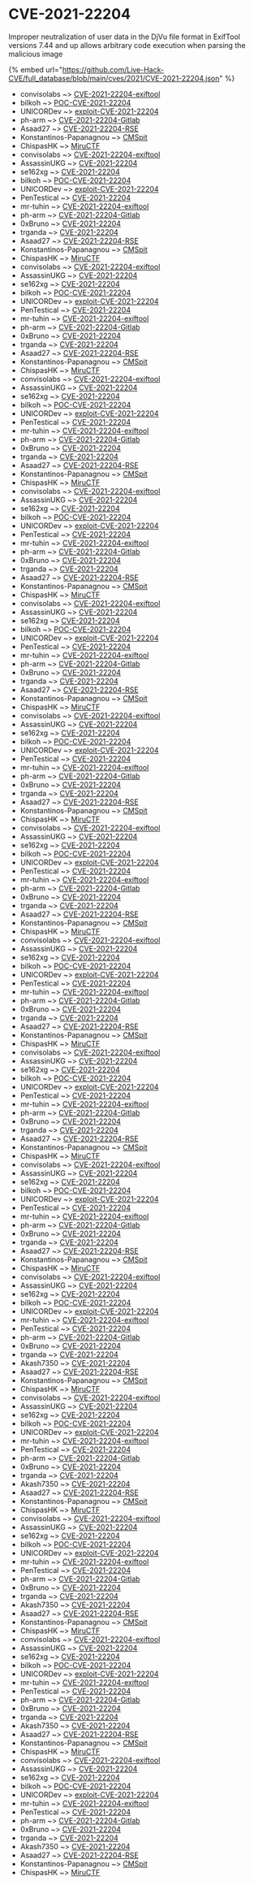 # CVE-2021-22204

Improper neutralization of user data in the DjVu file format in ExifTool versions 7.44 and up allows arbitrary code execution when parsing the malicious image

{% embed url="https://github.com/Live-Hack-CVE/full_database/blob/main/cves/2021/CVE-2021-22204.json" %}


* convisolabs ~> [CVE-2021-22204-exiftool](https://www.alice-snow.ru/2021/database/cve-2021-22204/cve-2021-22204-exiftool-convisolabs)
* bilkoh ~> [POC-CVE-2021-22204](https://www.alice-snow.ru/2021/database/cve-2021-22204/poc-cve-2021-22204-bilkoh)
* UNICORDev ~> [exploit-CVE-2021-22204](https://www.alice-snow.ru/2021/database/cve-2021-22204/exploit-cve-2021-22204-unicordev)
* ph-arm ~> [CVE-2021-22204-Gitlab](https://www.alice-snow.ru/2021/database/cve-2021-22204/cve-2021-22204-gitlab-ph-arm)
* Asaad27 ~> [CVE-2021-22204-RSE](https://www.alice-snow.ru/2021/database/cve-2021-22204/cve-2021-22204-rse-asaad27)
* Konstantinos-Papanagnou ~> [CMSpit](https://www.alice-snow.ru/2021/database/cve-2021-22204/cmspit-konstantinos-papanagnou)
* ChispasHK ~> [MiruCTF](https://www.alice-snow.ru/2021/database/cve-2021-22204/miructf-chispashk)
* convisolabs ~> [CVE-2021-22204-exiftool](https://www.alice-snow.ru/2021/database/cve-2021-22204/cve-2021-22204-exiftool-convisolabs)
* AssassinUKG ~> [CVE-2021-22204](https://www.alice-snow.ru/2021/database/cve-2021-22204/cve-2021-22204-assassinukg)
* se162xg ~> [CVE-2021-22204](https://www.alice-snow.ru/2021/database/cve-2021-22204/cve-2021-22204-se162xg)
* bilkoh ~> [POC-CVE-2021-22204](https://www.alice-snow.ru/2021/database/cve-2021-22204/poc-cve-2021-22204-bilkoh)
* UNICORDev ~> [exploit-CVE-2021-22204](https://www.alice-snow.ru/2021/database/cve-2021-22204/exploit-cve-2021-22204-unicordev)
* PenTestical ~> [CVE-2021-22204](https://www.alice-snow.ru/2021/database/cve-2021-22204/cve-2021-22204-pentestical)
* mr-tuhin ~> [CVE-2021-22204-exiftool](https://www.alice-snow.ru/2021/database/cve-2021-22204/cve-2021-22204-exiftool-mr-tuhin)
* ph-arm ~> [CVE-2021-22204-Gitlab](https://www.alice-snow.ru/2021/database/cve-2021-22204/cve-2021-22204-gitlab-ph-arm)
* 0xBruno ~> [CVE-2021-22204](https://www.alice-snow.ru/2021/database/cve-2021-22204/cve-2021-22204-0xbruno)
* trganda ~> [CVE-2021-22204](https://www.alice-snow.ru/2021/database/cve-2021-22204/cve-2021-22204-trganda)
* Asaad27 ~> [CVE-2021-22204-RSE](https://www.alice-snow.ru/2021/database/cve-2021-22204/cve-2021-22204-rse-asaad27)
* Konstantinos-Papanagnou ~> [CMSpit](https://www.alice-snow.ru/2021/database/cve-2021-22204/cmspit-konstantinos-papanagnou)
* ChispasHK ~> [MiruCTF](https://www.alice-snow.ru/2021/database/cve-2021-22204/miructf-chispashk)
* convisolabs ~> [CVE-2021-22204-exiftool](https://www.alice-snow.ru/2021/database/cve-2021-22204/cve-2021-22204-exiftool-convisolabs)
* AssassinUKG ~> [CVE-2021-22204](https://www.alice-snow.ru/2021/database/cve-2021-22204/cve-2021-22204-assassinukg)
* se162xg ~> [CVE-2021-22204](https://www.alice-snow.ru/2021/database/cve-2021-22204/cve-2021-22204-se162xg)
* bilkoh ~> [POC-CVE-2021-22204](https://www.alice-snow.ru/2021/database/cve-2021-22204/poc-cve-2021-22204-bilkoh)
* UNICORDev ~> [exploit-CVE-2021-22204](https://www.alice-snow.ru/2021/database/cve-2021-22204/exploit-cve-2021-22204-unicordev)
* PenTestical ~> [CVE-2021-22204](https://www.alice-snow.ru/2021/database/cve-2021-22204/cve-2021-22204-pentestical)
* mr-tuhin ~> [CVE-2021-22204-exiftool](https://www.alice-snow.ru/2021/database/cve-2021-22204/cve-2021-22204-exiftool-mr-tuhin)
* ph-arm ~> [CVE-2021-22204-Gitlab](https://www.alice-snow.ru/2021/database/cve-2021-22204/cve-2021-22204-gitlab-ph-arm)
* 0xBruno ~> [CVE-2021-22204](https://www.alice-snow.ru/2021/database/cve-2021-22204/cve-2021-22204-0xbruno)
* trganda ~> [CVE-2021-22204](https://www.alice-snow.ru/2021/database/cve-2021-22204/cve-2021-22204-trganda)
* Asaad27 ~> [CVE-2021-22204-RSE](https://www.alice-snow.ru/2021/database/cve-2021-22204/cve-2021-22204-rse-asaad27)
* Konstantinos-Papanagnou ~> [CMSpit](https://www.alice-snow.ru/2021/database/cve-2021-22204/cmspit-konstantinos-papanagnou)
* ChispasHK ~> [MiruCTF](https://www.alice-snow.ru/2021/database/cve-2021-22204/miructf-chispashk)
* convisolabs ~> [CVE-2021-22204-exiftool](https://www.alice-snow.ru/2021/database/cve-2021-22204/cve-2021-22204-exiftool-convisolabs)
* AssassinUKG ~> [CVE-2021-22204](https://www.alice-snow.ru/2021/database/cve-2021-22204/cve-2021-22204-assassinukg)
* se162xg ~> [CVE-2021-22204](https://www.alice-snow.ru/2021/database/cve-2021-22204/cve-2021-22204-se162xg)
* bilkoh ~> [POC-CVE-2021-22204](https://www.alice-snow.ru/2021/database/cve-2021-22204/poc-cve-2021-22204-bilkoh)
* UNICORDev ~> [exploit-CVE-2021-22204](https://www.alice-snow.ru/2021/database/cve-2021-22204/exploit-cve-2021-22204-unicordev)
* PenTestical ~> [CVE-2021-22204](https://www.alice-snow.ru/2021/database/cve-2021-22204/cve-2021-22204-pentestical)
* mr-tuhin ~> [CVE-2021-22204-exiftool](https://www.alice-snow.ru/2021/database/cve-2021-22204/cve-2021-22204-exiftool-mr-tuhin)
* ph-arm ~> [CVE-2021-22204-Gitlab](https://www.alice-snow.ru/2021/database/cve-2021-22204/cve-2021-22204-gitlab-ph-arm)
* 0xBruno ~> [CVE-2021-22204](https://www.alice-snow.ru/2021/database/cve-2021-22204/cve-2021-22204-0xbruno)
* trganda ~> [CVE-2021-22204](https://www.alice-snow.ru/2021/database/cve-2021-22204/cve-2021-22204-trganda)
* Asaad27 ~> [CVE-2021-22204-RSE](https://www.alice-snow.ru/2021/database/cve-2021-22204/cve-2021-22204-rse-asaad27)
* Konstantinos-Papanagnou ~> [CMSpit](https://www.alice-snow.ru/2021/database/cve-2021-22204/cmspit-konstantinos-papanagnou)
* ChispasHK ~> [MiruCTF](https://www.alice-snow.ru/2021/database/cve-2021-22204/miructf-chispashk)
* convisolabs ~> [CVE-2021-22204-exiftool](https://www.alice-snow.ru/2021/database/cve-2021-22204/cve-2021-22204-exiftool-convisolabs)
* AssassinUKG ~> [CVE-2021-22204](https://www.alice-snow.ru/2021/database/cve-2021-22204/cve-2021-22204-assassinukg)
* se162xg ~> [CVE-2021-22204](https://www.alice-snow.ru/2021/database/cve-2021-22204/cve-2021-22204-se162xg)
* bilkoh ~> [POC-CVE-2021-22204](https://www.alice-snow.ru/2021/database/cve-2021-22204/poc-cve-2021-22204-bilkoh)
* UNICORDev ~> [exploit-CVE-2021-22204](https://www.alice-snow.ru/2021/database/cve-2021-22204/exploit-cve-2021-22204-unicordev)
* PenTestical ~> [CVE-2021-22204](https://www.alice-snow.ru/2021/database/cve-2021-22204/cve-2021-22204-pentestical)
* mr-tuhin ~> [CVE-2021-22204-exiftool](https://www.alice-snow.ru/2021/database/cve-2021-22204/cve-2021-22204-exiftool-mr-tuhin)
* ph-arm ~> [CVE-2021-22204-Gitlab](https://www.alice-snow.ru/2021/database/cve-2021-22204/cve-2021-22204-gitlab-ph-arm)
* 0xBruno ~> [CVE-2021-22204](https://www.alice-snow.ru/2021/database/cve-2021-22204/cve-2021-22204-0xbruno)
* trganda ~> [CVE-2021-22204](https://www.alice-snow.ru/2021/database/cve-2021-22204/cve-2021-22204-trganda)
* Asaad27 ~> [CVE-2021-22204-RSE](https://www.alice-snow.ru/2021/database/cve-2021-22204/cve-2021-22204-rse-asaad27)
* Konstantinos-Papanagnou ~> [CMSpit](https://www.alice-snow.ru/2021/database/cve-2021-22204/cmspit-konstantinos-papanagnou)
* ChispasHK ~> [MiruCTF](https://www.alice-snow.ru/2021/database/cve-2021-22204/miructf-chispashk)
* convisolabs ~> [CVE-2021-22204-exiftool](https://www.alice-snow.ru/2021/database/cve-2021-22204/cve-2021-22204-exiftool-convisolabs)
* AssassinUKG ~> [CVE-2021-22204](https://www.alice-snow.ru/2021/database/cve-2021-22204/cve-2021-22204-assassinukg)
* se162xg ~> [CVE-2021-22204](https://www.alice-snow.ru/2021/database/cve-2021-22204/cve-2021-22204-se162xg)
* bilkoh ~> [POC-CVE-2021-22204](https://www.alice-snow.ru/2021/database/cve-2021-22204/poc-cve-2021-22204-bilkoh)
* UNICORDev ~> [exploit-CVE-2021-22204](https://www.alice-snow.ru/2021/database/cve-2021-22204/exploit-cve-2021-22204-unicordev)
* PenTestical ~> [CVE-2021-22204](https://www.alice-snow.ru/2021/database/cve-2021-22204/cve-2021-22204-pentestical)
* mr-tuhin ~> [CVE-2021-22204-exiftool](https://www.alice-snow.ru/2021/database/cve-2021-22204/cve-2021-22204-exiftool-mr-tuhin)
* ph-arm ~> [CVE-2021-22204-Gitlab](https://www.alice-snow.ru/2021/database/cve-2021-22204/cve-2021-22204-gitlab-ph-arm)
* 0xBruno ~> [CVE-2021-22204](https://www.alice-snow.ru/2021/database/cve-2021-22204/cve-2021-22204-0xbruno)
* trganda ~> [CVE-2021-22204](https://www.alice-snow.ru/2021/database/cve-2021-22204/cve-2021-22204-trganda)
* Asaad27 ~> [CVE-2021-22204-RSE](https://www.alice-snow.ru/2021/database/cve-2021-22204/cve-2021-22204-rse-asaad27)
* Konstantinos-Papanagnou ~> [CMSpit](https://www.alice-snow.ru/2021/database/cve-2021-22204/cmspit-konstantinos-papanagnou)
* ChispasHK ~> [MiruCTF](https://www.alice-snow.ru/2021/database/cve-2021-22204/miructf-chispashk)
* convisolabs ~> [CVE-2021-22204-exiftool](https://www.alice-snow.ru/2021/database/cve-2021-22204/cve-2021-22204-exiftool-convisolabs)
* AssassinUKG ~> [CVE-2021-22204](https://www.alice-snow.ru/2021/database/cve-2021-22204/cve-2021-22204-assassinukg)
* se162xg ~> [CVE-2021-22204](https://www.alice-snow.ru/2021/database/cve-2021-22204/cve-2021-22204-se162xg)
* bilkoh ~> [POC-CVE-2021-22204](https://www.alice-snow.ru/2021/database/cve-2021-22204/poc-cve-2021-22204-bilkoh)
* UNICORDev ~> [exploit-CVE-2021-22204](https://www.alice-snow.ru/2021/database/cve-2021-22204/exploit-cve-2021-22204-unicordev)
* PenTestical ~> [CVE-2021-22204](https://www.alice-snow.ru/2021/database/cve-2021-22204/cve-2021-22204-pentestical)
* mr-tuhin ~> [CVE-2021-22204-exiftool](https://www.alice-snow.ru/2021/database/cve-2021-22204/cve-2021-22204-exiftool-mr-tuhin)
* ph-arm ~> [CVE-2021-22204-Gitlab](https://www.alice-snow.ru/2021/database/cve-2021-22204/cve-2021-22204-gitlab-ph-arm)
* 0xBruno ~> [CVE-2021-22204](https://www.alice-snow.ru/2021/database/cve-2021-22204/cve-2021-22204-0xbruno)
* trganda ~> [CVE-2021-22204](https://www.alice-snow.ru/2021/database/cve-2021-22204/cve-2021-22204-trganda)
* Asaad27 ~> [CVE-2021-22204-RSE](https://www.alice-snow.ru/2021/database/cve-2021-22204/cve-2021-22204-rse-asaad27)
* Konstantinos-Papanagnou ~> [CMSpit](https://www.alice-snow.ru/2021/database/cve-2021-22204/cmspit-konstantinos-papanagnou)
* ChispasHK ~> [MiruCTF](https://www.alice-snow.ru/2021/database/cve-2021-22204/miructf-chispashk)
* convisolabs ~> [CVE-2021-22204-exiftool](https://www.alice-snow.ru/2021/database/cve-2021-22204/cve-2021-22204-exiftool-convisolabs)
* AssassinUKG ~> [CVE-2021-22204](https://www.alice-snow.ru/2021/database/cve-2021-22204/cve-2021-22204-assassinukg)
* se162xg ~> [CVE-2021-22204](https://www.alice-snow.ru/2021/database/cve-2021-22204/cve-2021-22204-se162xg)
* bilkoh ~> [POC-CVE-2021-22204](https://www.alice-snow.ru/2021/database/cve-2021-22204/poc-cve-2021-22204-bilkoh)
* UNICORDev ~> [exploit-CVE-2021-22204](https://www.alice-snow.ru/2021/database/cve-2021-22204/exploit-cve-2021-22204-unicordev)
* PenTestical ~> [CVE-2021-22204](https://www.alice-snow.ru/2021/database/cve-2021-22204/cve-2021-22204-pentestical)
* mr-tuhin ~> [CVE-2021-22204-exiftool](https://www.alice-snow.ru/2021/database/cve-2021-22204/cve-2021-22204-exiftool-mr-tuhin)
* ph-arm ~> [CVE-2021-22204-Gitlab](https://www.alice-snow.ru/2021/database/cve-2021-22204/cve-2021-22204-gitlab-ph-arm)
* 0xBruno ~> [CVE-2021-22204](https://www.alice-snow.ru/2021/database/cve-2021-22204/cve-2021-22204-0xbruno)
* trganda ~> [CVE-2021-22204](https://www.alice-snow.ru/2021/database/cve-2021-22204/cve-2021-22204-trganda)
* Asaad27 ~> [CVE-2021-22204-RSE](https://www.alice-snow.ru/2021/database/cve-2021-22204/cve-2021-22204-rse-asaad27)
* Konstantinos-Papanagnou ~> [CMSpit](https://www.alice-snow.ru/2021/database/cve-2021-22204/cmspit-konstantinos-papanagnou)
* ChispasHK ~> [MiruCTF](https://www.alice-snow.ru/2021/database/cve-2021-22204/miructf-chispashk)
* convisolabs ~> [CVE-2021-22204-exiftool](https://www.alice-snow.ru/2021/database/cve-2021-22204/cve-2021-22204-exiftool-convisolabs)
* AssassinUKG ~> [CVE-2021-22204](https://www.alice-snow.ru/2021/database/cve-2021-22204/cve-2021-22204-assassinukg)
* se162xg ~> [CVE-2021-22204](https://www.alice-snow.ru/2021/database/cve-2021-22204/cve-2021-22204-se162xg)
* bilkoh ~> [POC-CVE-2021-22204](https://www.alice-snow.ru/2021/database/cve-2021-22204/poc-cve-2021-22204-bilkoh)
* UNICORDev ~> [exploit-CVE-2021-22204](https://www.alice-snow.ru/2021/database/cve-2021-22204/exploit-cve-2021-22204-unicordev)
* PenTestical ~> [CVE-2021-22204](https://www.alice-snow.ru/2021/database/cve-2021-22204/cve-2021-22204-pentestical)
* mr-tuhin ~> [CVE-2021-22204-exiftool](https://www.alice-snow.ru/2021/database/cve-2021-22204/cve-2021-22204-exiftool-mr-tuhin)
* ph-arm ~> [CVE-2021-22204-Gitlab](https://www.alice-snow.ru/2021/database/cve-2021-22204/cve-2021-22204-gitlab-ph-arm)
* 0xBruno ~> [CVE-2021-22204](https://www.alice-snow.ru/2021/database/cve-2021-22204/cve-2021-22204-0xbruno)
* trganda ~> [CVE-2021-22204](https://www.alice-snow.ru/2021/database/cve-2021-22204/cve-2021-22204-trganda)
* Asaad27 ~> [CVE-2021-22204-RSE](https://www.alice-snow.ru/2021/database/cve-2021-22204/cve-2021-22204-rse-asaad27)
* Konstantinos-Papanagnou ~> [CMSpit](https://www.alice-snow.ru/2021/database/cve-2021-22204/cmspit-konstantinos-papanagnou)
* ChispasHK ~> [MiruCTF](https://www.alice-snow.ru/2021/database/cve-2021-22204/miructf-chispashk)
* convisolabs ~> [CVE-2021-22204-exiftool](https://www.alice-snow.ru/2021/database/cve-2021-22204/cve-2021-22204-exiftool-convisolabs)
* AssassinUKG ~> [CVE-2021-22204](https://www.alice-snow.ru/2021/database/cve-2021-22204/cve-2021-22204-assassinukg)
* se162xg ~> [CVE-2021-22204](https://www.alice-snow.ru/2021/database/cve-2021-22204/cve-2021-22204-se162xg)
* bilkoh ~> [POC-CVE-2021-22204](https://www.alice-snow.ru/2021/database/cve-2021-22204/poc-cve-2021-22204-bilkoh)
* UNICORDev ~> [exploit-CVE-2021-22204](https://www.alice-snow.ru/2021/database/cve-2021-22204/exploit-cve-2021-22204-unicordev)
* PenTestical ~> [CVE-2021-22204](https://www.alice-snow.ru/2021/database/cve-2021-22204/cve-2021-22204-pentestical)
* mr-tuhin ~> [CVE-2021-22204-exiftool](https://www.alice-snow.ru/2021/database/cve-2021-22204/cve-2021-22204-exiftool-mr-tuhin)
* ph-arm ~> [CVE-2021-22204-Gitlab](https://www.alice-snow.ru/2021/database/cve-2021-22204/cve-2021-22204-gitlab-ph-arm)
* 0xBruno ~> [CVE-2021-22204](https://www.alice-snow.ru/2021/database/cve-2021-22204/cve-2021-22204-0xbruno)
* trganda ~> [CVE-2021-22204](https://www.alice-snow.ru/2021/database/cve-2021-22204/cve-2021-22204-trganda)
* Asaad27 ~> [CVE-2021-22204-RSE](https://www.alice-snow.ru/2021/database/cve-2021-22204/cve-2021-22204-rse-asaad27)
* Konstantinos-Papanagnou ~> [CMSpit](https://www.alice-snow.ru/2021/database/cve-2021-22204/cmspit-konstantinos-papanagnou)
* ChispasHK ~> [MiruCTF](https://www.alice-snow.ru/2021/database/cve-2021-22204/miructf-chispashk)
* convisolabs ~> [CVE-2021-22204-exiftool](https://www.alice-snow.ru/2021/database/cve-2021-22204/cve-2021-22204-exiftool-convisolabs)
* AssassinUKG ~> [CVE-2021-22204](https://www.alice-snow.ru/2021/database/cve-2021-22204/cve-2021-22204-assassinukg)
* se162xg ~> [CVE-2021-22204](https://www.alice-snow.ru/2021/database/cve-2021-22204/cve-2021-22204-se162xg)
* bilkoh ~> [POC-CVE-2021-22204](https://www.alice-snow.ru/2021/database/cve-2021-22204/poc-cve-2021-22204-bilkoh)
* UNICORDev ~> [exploit-CVE-2021-22204](https://www.alice-snow.ru/2021/database/cve-2021-22204/exploit-cve-2021-22204-unicordev)
* PenTestical ~> [CVE-2021-22204](https://www.alice-snow.ru/2021/database/cve-2021-22204/cve-2021-22204-pentestical)
* mr-tuhin ~> [CVE-2021-22204-exiftool](https://www.alice-snow.ru/2021/database/cve-2021-22204/cve-2021-22204-exiftool-mr-tuhin)
* ph-arm ~> [CVE-2021-22204-Gitlab](https://www.alice-snow.ru/2021/database/cve-2021-22204/cve-2021-22204-gitlab-ph-arm)
* 0xBruno ~> [CVE-2021-22204](https://www.alice-snow.ru/2021/database/cve-2021-22204/cve-2021-22204-0xbruno)
* trganda ~> [CVE-2021-22204](https://www.alice-snow.ru/2021/database/cve-2021-22204/cve-2021-22204-trganda)
* Asaad27 ~> [CVE-2021-22204-RSE](https://www.alice-snow.ru/2021/database/cve-2021-22204/cve-2021-22204-rse-asaad27)
* Konstantinos-Papanagnou ~> [CMSpit](https://www.alice-snow.ru/2021/database/cve-2021-22204/cmspit-konstantinos-papanagnou)
* ChispasHK ~> [MiruCTF](https://www.alice-snow.ru/2021/database/cve-2021-22204/miructf-chispashk)
* convisolabs ~> [CVE-2021-22204-exiftool](https://www.alice-snow.ru/2021/database/cve-2021-22204/cve-2021-22204-exiftool-convisolabs)
* AssassinUKG ~> [CVE-2021-22204](https://www.alice-snow.ru/2021/database/cve-2021-22204/cve-2021-22204-assassinukg)
* se162xg ~> [CVE-2021-22204](https://www.alice-snow.ru/2021/database/cve-2021-22204/cve-2021-22204-se162xg)
* bilkoh ~> [POC-CVE-2021-22204](https://www.alice-snow.ru/2021/database/cve-2021-22204/poc-cve-2021-22204-bilkoh)
* UNICORDev ~> [exploit-CVE-2021-22204](https://www.alice-snow.ru/2021/database/cve-2021-22204/exploit-cve-2021-22204-unicordev)
* mr-tuhin ~> [CVE-2021-22204-exiftool](https://www.alice-snow.ru/2021/database/cve-2021-22204/cve-2021-22204-exiftool-mr-tuhin)
* PenTestical ~> [CVE-2021-22204](https://www.alice-snow.ru/2021/database/cve-2021-22204/cve-2021-22204-pentestical)
* ph-arm ~> [CVE-2021-22204-Gitlab](https://www.alice-snow.ru/2021/database/cve-2021-22204/cve-2021-22204-gitlab-ph-arm)
* 0xBruno ~> [CVE-2021-22204](https://www.alice-snow.ru/2021/database/cve-2021-22204/cve-2021-22204-0xbruno)
* trganda ~> [CVE-2021-22204](https://www.alice-snow.ru/2021/database/cve-2021-22204/cve-2021-22204-trganda)
* Akash7350 ~> [CVE-2021-22204](https://www.alice-snow.ru/2021/database/cve-2021-22204/cve-2021-22204-akash7350)
* Asaad27 ~> [CVE-2021-22204-RSE](https://www.alice-snow.ru/2021/database/cve-2021-22204/cve-2021-22204-rse-asaad27)
* Konstantinos-Papanagnou ~> [CMSpit](https://www.alice-snow.ru/2021/database/cve-2021-22204/cmspit-konstantinos-papanagnou)
* ChispasHK ~> [MiruCTF](https://www.alice-snow.ru/2021/database/cve-2021-22204/miructf-chispashk)
* convisolabs ~> [CVE-2021-22204-exiftool](https://www.alice-snow.ru/2021/database/cve-2021-22204/cve-2021-22204-exiftool-convisolabs)
* AssassinUKG ~> [CVE-2021-22204](https://www.alice-snow.ru/2021/database/cve-2021-22204/cve-2021-22204-assassinukg)
* se162xg ~> [CVE-2021-22204](https://www.alice-snow.ru/2021/database/cve-2021-22204/cve-2021-22204-se162xg)
* bilkoh ~> [POC-CVE-2021-22204](https://www.alice-snow.ru/2021/database/cve-2021-22204/poc-cve-2021-22204-bilkoh)
* UNICORDev ~> [exploit-CVE-2021-22204](https://www.alice-snow.ru/2021/database/cve-2021-22204/exploit-cve-2021-22204-unicordev)
* mr-tuhin ~> [CVE-2021-22204-exiftool](https://www.alice-snow.ru/2021/database/cve-2021-22204/cve-2021-22204-exiftool-mr-tuhin)
* PenTestical ~> [CVE-2021-22204](https://www.alice-snow.ru/2021/database/cve-2021-22204/cve-2021-22204-pentestical)
* ph-arm ~> [CVE-2021-22204-Gitlab](https://www.alice-snow.ru/2021/database/cve-2021-22204/cve-2021-22204-gitlab-ph-arm)
* 0xBruno ~> [CVE-2021-22204](https://www.alice-snow.ru/2021/database/cve-2021-22204/cve-2021-22204-0xbruno)
* trganda ~> [CVE-2021-22204](https://www.alice-snow.ru/2021/database/cve-2021-22204/cve-2021-22204-trganda)
* Akash7350 ~> [CVE-2021-22204](https://www.alice-snow.ru/2021/database/cve-2021-22204/cve-2021-22204-akash7350)
* Asaad27 ~> [CVE-2021-22204-RSE](https://www.alice-snow.ru/2021/database/cve-2021-22204/cve-2021-22204-rse-asaad27)
* Konstantinos-Papanagnou ~> [CMSpit](https://www.alice-snow.ru/2021/database/cve-2021-22204/cmspit-konstantinos-papanagnou)
* ChispasHK ~> [MiruCTF](https://www.alice-snow.ru/2021/database/cve-2021-22204/miructf-chispashk)
* convisolabs ~> [CVE-2021-22204-exiftool](https://www.alice-snow.ru/2021/database/cve-2021-22204/cve-2021-22204-exiftool-convisolabs)
* AssassinUKG ~> [CVE-2021-22204](https://www.alice-snow.ru/2021/database/cve-2021-22204/cve-2021-22204-assassinukg)
* se162xg ~> [CVE-2021-22204](https://www.alice-snow.ru/2021/database/cve-2021-22204/cve-2021-22204-se162xg)
* bilkoh ~> [POC-CVE-2021-22204](https://www.alice-snow.ru/2021/database/cve-2021-22204/poc-cve-2021-22204-bilkoh)
* UNICORDev ~> [exploit-CVE-2021-22204](https://www.alice-snow.ru/2021/database/cve-2021-22204/exploit-cve-2021-22204-unicordev)
* mr-tuhin ~> [CVE-2021-22204-exiftool](https://www.alice-snow.ru/2021/database/cve-2021-22204/cve-2021-22204-exiftool-mr-tuhin)
* PenTestical ~> [CVE-2021-22204](https://www.alice-snow.ru/2021/database/cve-2021-22204/cve-2021-22204-pentestical)
* ph-arm ~> [CVE-2021-22204-Gitlab](https://www.alice-snow.ru/2021/database/cve-2021-22204/cve-2021-22204-gitlab-ph-arm)
* 0xBruno ~> [CVE-2021-22204](https://www.alice-snow.ru/2021/database/cve-2021-22204/cve-2021-22204-0xbruno)
* trganda ~> [CVE-2021-22204](https://www.alice-snow.ru/2021/database/cve-2021-22204/cve-2021-22204-trganda)
* Akash7350 ~> [CVE-2021-22204](https://www.alice-snow.ru/2021/database/cve-2021-22204/cve-2021-22204-akash7350)
* Asaad27 ~> [CVE-2021-22204-RSE](https://www.alice-snow.ru/2021/database/cve-2021-22204/cve-2021-22204-rse-asaad27)
* Konstantinos-Papanagnou ~> [CMSpit](https://www.alice-snow.ru/2021/database/cve-2021-22204/cmspit-konstantinos-papanagnou)
* ChispasHK ~> [MiruCTF](https://www.alice-snow.ru/2021/database/cve-2021-22204/miructf-chispashk)
* convisolabs ~> [CVE-2021-22204-exiftool](https://www.alice-snow.ru/2021/database/cve-2021-22204/cve-2021-22204-exiftool-convisolabs)
* AssassinUKG ~> [CVE-2021-22204](https://www.alice-snow.ru/2021/database/cve-2021-22204/cve-2021-22204-assassinukg)
* se162xg ~> [CVE-2021-22204](https://www.alice-snow.ru/2021/database/cve-2021-22204/cve-2021-22204-se162xg)
* bilkoh ~> [POC-CVE-2021-22204](https://www.alice-snow.ru/2021/database/cve-2021-22204/poc-cve-2021-22204-bilkoh)
* UNICORDev ~> [exploit-CVE-2021-22204](https://www.alice-snow.ru/2021/database/cve-2021-22204/exploit-cve-2021-22204-unicordev)
* mr-tuhin ~> [CVE-2021-22204-exiftool](https://www.alice-snow.ru/2021/database/cve-2021-22204/cve-2021-22204-exiftool-mr-tuhin)
* PenTestical ~> [CVE-2021-22204](https://www.alice-snow.ru/2021/database/cve-2021-22204/cve-2021-22204-pentestical)
* ph-arm ~> [CVE-2021-22204-Gitlab](https://www.alice-snow.ru/2021/database/cve-2021-22204/cve-2021-22204-gitlab-ph-arm)
* 0xBruno ~> [CVE-2021-22204](https://www.alice-snow.ru/2021/database/cve-2021-22204/cve-2021-22204-0xbruno)
* trganda ~> [CVE-2021-22204](https://www.alice-snow.ru/2021/database/cve-2021-22204/cve-2021-22204-trganda)
* Akash7350 ~> [CVE-2021-22204](https://www.alice-snow.ru/2021/database/cve-2021-22204/cve-2021-22204-akash7350)
* Asaad27 ~> [CVE-2021-22204-RSE](https://www.alice-snow.ru/2021/database/cve-2021-22204/cve-2021-22204-rse-asaad27)
* Konstantinos-Papanagnou ~> [CMSpit](https://www.alice-snow.ru/2021/database/cve-2021-22204/cmspit-konstantinos-papanagnou)
* ChispasHK ~> [MiruCTF](https://www.alice-snow.ru/2021/database/cve-2021-22204/miructf-chispashk)
* convisolabs ~> [CVE-2021-22204-exiftool](https://www.alice-snow.ru/2021/database/cve-2021-22204/cve-2021-22204-exiftool-convisolabs)
* AssassinUKG ~> [CVE-2021-22204](https://www.alice-snow.ru/2021/database/cve-2021-22204/cve-2021-22204-assassinukg)
* se162xg ~> [CVE-2021-22204](https://www.alice-snow.ru/2021/database/cve-2021-22204/cve-2021-22204-se162xg)
* bilkoh ~> [POC-CVE-2021-22204](https://www.alice-snow.ru/2021/database/cve-2021-22204/poc-cve-2021-22204-bilkoh)
* UNICORDev ~> [exploit-CVE-2021-22204](https://www.alice-snow.ru/2021/database/cve-2021-22204/exploit-cve-2021-22204-unicordev)
* mr-tuhin ~> [CVE-2021-22204-exiftool](https://www.alice-snow.ru/2021/database/cve-2021-22204/cve-2021-22204-exiftool-mr-tuhin)
* PenTestical ~> [CVE-2021-22204](https://www.alice-snow.ru/2021/database/cve-2021-22204/cve-2021-22204-pentestical)
* ph-arm ~> [CVE-2021-22204-Gitlab](https://www.alice-snow.ru/2021/database/cve-2021-22204/cve-2021-22204-gitlab-ph-arm)
* 0xBruno ~> [CVE-2021-22204](https://www.alice-snow.ru/2021/database/cve-2021-22204/cve-2021-22204-0xbruno)
* trganda ~> [CVE-2021-22204](https://www.alice-snow.ru/2021/database/cve-2021-22204/cve-2021-22204-trganda)
* Akash7350 ~> [CVE-2021-22204](https://www.alice-snow.ru/2021/database/cve-2021-22204/cve-2021-22204-akash7350)
* Asaad27 ~> [CVE-2021-22204-RSE](https://www.alice-snow.ru/2021/database/cve-2021-22204/cve-2021-22204-rse-asaad27)
* Konstantinos-Papanagnou ~> [CMSpit](https://www.alice-snow.ru/2021/database/cve-2021-22204/cmspit-konstantinos-papanagnou)
* ChispasHK ~> [MiruCTF](https://www.alice-snow.ru/2021/database/cve-2021-22204/miructf-chispashk)